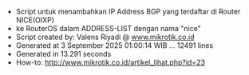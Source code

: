 - Script untuk menambahkan IP Address BGP yang terdaftar di Router NICE(OIXP)
- ke RouterOS dalam ADDRESS-LIST dengan nama "nice"
- Script created by: Valens Riyadi @ www.mikrotik.co.id
- Generated at 3 September 2025 01:00:14 WIB ... 12491 lines
- Generated in 13.291 seconds
- How-to: http://www.mikrotik.co.id/artikel_lihat.php?id=23
